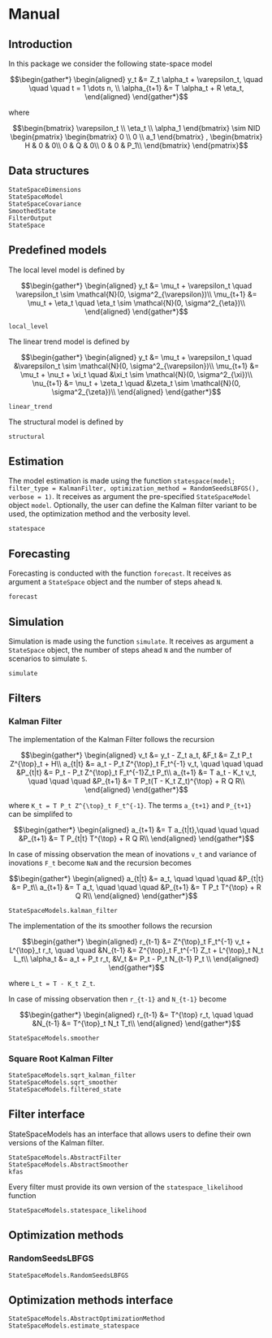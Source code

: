 # Manual

## Introduction

In this package we consider the following state-space model

```math
\begin{gather*}
    \begin{aligned}
        y_t &= Z_t \alpha_t  + \varepsilon_t, \quad \quad \quad t = 1 \dots n, \\
        \alpha_{t+1} &= T \alpha_t + R \eta_t,
    \end{aligned}
\end{gather*}
```
where
```math
\begin{bmatrix}
    \varepsilon_t \\
    \eta_t \\
    \alpha_1
\end{bmatrix}
\sim
NID
\begin{pmatrix}
    \begin{bmatrix}
        0 \\
        0 \\
        a_1
    \end{bmatrix}
    ,
    \begin{bmatrix}
        H & 0 & 0\\
        0 & Q & 0\\
        0 & 0 & P_1\\
    \end{bmatrix}
\end{pmatrix}
```

## Data structures

```@docs
StateSpaceDimensions
StateSpaceModel
StateSpaceCovariance
SmoothedState
FilterOutput
StateSpace
```

## Predefined models
The local level model is defined by

```math
\begin{gather*}
    \begin{aligned}
        y_t &=  \mu_t  + \varepsilon_t \quad \varepsilon_t \sim \mathcal{N}(0, \sigma^2_{\varepsilon})\\
        \mu_{t+1} &= \mu_t + \eta_t \quad \eta_t \sim \mathcal{N}(0, \sigma^2_{\eta})\\
    \end{aligned}
\end{gather*}
```

```@docs
local_level
```

The linear trend model is defined by

```math
\begin{gather*}
    \begin{aligned}
        y_t &=  \mu_t  + \varepsilon_t \quad &\varepsilon_t \sim \mathcal{N}(0, \sigma^2_{\varepsilon})\\
        \mu_{t+1} &= \mu_t + \nu_t + \xi_t \quad &\xi_t \sim \mathcal{N}(0, \sigma^2_{\xi})\\
        \nu_{t+1} &= \nu_t + \zeta_t \quad &\zeta_t \sim \mathcal{N}(0, \sigma^2_{\zeta})\\
    \end{aligned}
\end{gather*}
```

```@docs
linear_trend
```

The structural model is defined by

<!-- TODO mathematical model -->
```@docs
structural
```

## Estimation
The model estimation is made using the function `statespace(model; filter_type = KalmanFilter, optimization_method = RandomSeedsLBFGS(), verbose = 1)`. It receives as argument the pre-specified `StateSpaceModel` object `model`. Optionally, the user can define the Kalman filter variant to be used, the optimization method and the verbosity level.

```@docs
statespace
```

## Forecasting

Forecasting is conducted with the function `forecast`. It receives as argument a `StateSpace` object and the number of steps ahead `N`.

```@docs
forecast
```

## Simulation

Simulation is made using the function `simulate`. It receives as argument a `StateSpace` object, the number of steps ahead `N` and the number of scenarios to simulate `S`.

```@docs
simulate
```

## Filters

### Kalman Filter

The implementation of the Kalman Filter follows the recursion

```math
\begin{gather*}
    \begin{aligned}
        v_t &= y_t - Z_t a_t,  &F_t &= Z_t P_t Z^{\top}_t + H\\
        a_{t|t} &= a_t - P_t Z^{\top}_t F_t^{-1} v_t, \quad \quad \quad &P_{t|t} &= P_t -  P_t Z^{\top}_t F_t^{-1}Z_t P_t\\
        a_{t+1} &= T a_t - K_t v_t, \quad \quad \quad &P_{t+1} &= T P_t(T - K_t Z_t)^{\top} + R Q R\\
    \end{aligned}
\end{gather*}
```
where ``K_t = T P_t Z^{\top}_t F_t^{-1}``. The terms ``a_{t+1}`` and ``P_{t+1}`` can be simplifed to 

```math
\begin{gather*}
    \begin{aligned}
        a_{t+1} &= T a_{t|t},\quad \quad \quad &P_{t+1} &= T P_{t|t} T^{\top} + R Q R\\
    \end{aligned}
\end{gather*}
```

In case of missing observation the mean of inovations ``v_t`` and variance of inovations ``F_t`` become `NaN` and the recursion becomes 

```math
\begin{gather*}
    \begin{aligned}
        a_{t|t} &= a_t, \quad \quad \quad &P_{t|t} &= P_t\\
        a_{t+1} &= T a_t, \quad \quad \quad &P_{t+1} &= T P_t T^{\top} + R Q R\\
    \end{aligned}
\end{gather*}
```

```@docs
StateSpaceModels.kalman_filter
```

The implementation of the its smoother follows the recursion


```math
\begin{gather*}
    \begin{aligned}
        r_{t-1} &= Z^{\top}_t F_t^{-1} v_t + L^{\top}_t r_t, \quad \quad  &N_{t-1} &= Z^{\top}_t F_t^{-1} Z_t + L^{\top}_t N_t L_t\\
        \alpha_t &= a_t + P_t r_t,  &V_t &= P_t - P_t N_{t-1} P_t  \\
    \end{aligned}
\end{gather*}
```
where ``L_t = T - K_t Z_t``.

In case of missing observation then ``r_{t-1}`` and ``N_{t-1}`` become 

```math
\begin{gather*}
    \begin{aligned}
        r_{t-1} &= T^{\top} r_t, \quad \quad  &N_{t-1} &= T^{\top}_t N_t T_t\\
    \end{aligned}
\end{gather*}
```

```@docs
StateSpaceModels.smoother
```

### Square Root Kalman Filter

```@docs
StateSpaceModels.sqrt_kalman_filter
StateSpaceModels.sqrt_smoother
StateSpaceModels.filtered_state
```

## Filter interface

StateSpaceModels has an interface that allows users to define their own versions of the Kalman filter.

```@docs
StateSpaceModels.AbstractFilter
StateSpaceModels.AbstractSmoother
kfas
```

Every filter must provide its own version of the `statespace_likelihood` function
```@docs
StateSpaceModels.statespace_likelihood
```

## Optimization methods

### RandomSeedsLBFGS

```@docs
StateSpaceModels.RandomSeedsLBFGS
```

## Optimization methods interface

```@docs
StateSpaceModels.AbstractOptimizationMethod
StateSpaceModels.estimate_statespace
```